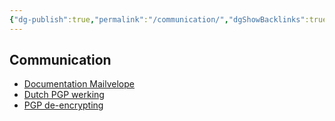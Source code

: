 ```yaml
---
{"dg-publish":true,"permalink":"/communication/","dgShowBacklinks":true,"dgShowLocalGraph":true}
---
```



## Communication
- [Documentation Mailvelope](https://www.mailvelope.com/en/help)
- [Dutch PGP werking](https://www.nu.nl/internet/3784407/zo-versleutel-je-e-mail-met-pgp.html)
- [PGP de-encrypting](https://sela.io/pgp)